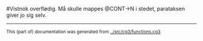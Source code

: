 






























































































































































































































































































































































































































































































































































































































































































































































































































































































































































































































































































































































































































































































































































































































































































































































































































































































































































































#Vistnok overflødig. Må skulle mappes @CONT->N i stedet, parataksen giver jo sig selv.






































































































































































































































































































































































































































































































































































































































































































































































































































































































































































































































































































* * *
<small>This (part of) documentation was generated from [../src/cg3/functions.cg3](http://github.com/giellalt/lang-kal/blob/main/../src/cg3/functions.cg3)</small>
